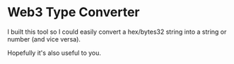 # Web3 Type Converter

I built this tool so I could easily convert a hex/bytes32 string into a string or number (and vice versa).

Hopefully it's also useful to you.

